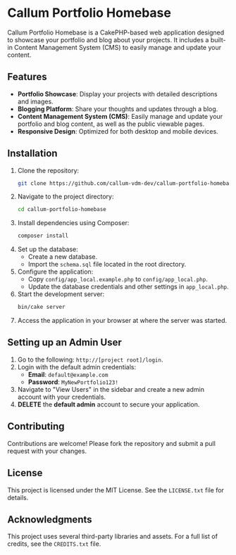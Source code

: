 # Callum Portfolio Homebase

Callum Portfolio Homebase is a CakePHP-based web application designed to showcase your portfolio and blog about your projects. It includes a built-in Content Management System (CMS) to easily manage and update your content.

## Features
- **Portfolio Showcase**: Display your projects with detailed descriptions and images.
- **Blogging Platform**: Share your thoughts and updates through a blog.
- **Content Management System (CMS)**: Easily manage and update your portfolio and blog content, as well as the public viewable pages.
- **Responsive Design**: Optimized for both desktop and mobile devices.

## Installation

1. Clone the repository:
   ```bash
   git clone https://github.com/callum-vdm-dev/callum-portfolio-homebase.git
   ```
2. Navigate to the project directory:
   ```bash
   cd callum-portfolio-homebase
   ```
3. Install dependencies using Composer:
   ```bash
   composer install
   ```
4. Set up the database:
   - Create a new database.
   - Import the `schema.sql` file located in the root directory.
5. Configure the application:
   - Copy `config/app_local.example.php` to `config/app_local.php`.
   - Update the database credentials and other settings in `app_local.php`.
6. Start the development server:
   ```bash
   bin/cake server
   ```
7. Access the application in your browser at where the server was started.

## Setting up an Admin User

1. Go to the following: `http://[project root]/login`.
2. Login with the default admin credentials:
   - **Email**: `default@example.com`
   - **Password**: `MyNewPortfolio123!`
3. Navigate to "View Users" in the sidebar and create a new admin account with your credentials.
4. **DELETE** the **default admin** account to secure your application.

## Contributing

Contributions are welcome! Please fork the repository and submit a pull request with your changes.

## License

This project is licensed under the MIT License. See the `LICENSE.txt` file for details.

## Acknowledgments

This project uses several third-party libraries and assets. For a full list of credits, see the `CREDITS.txt` file.
